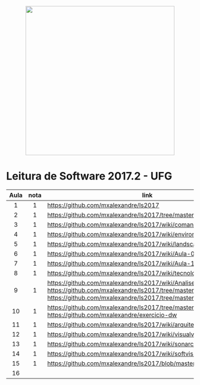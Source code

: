 <p align="center"><img width="400" src="http://www.inf.ufg.br/sites/default/files/LOGO2_COREL.jpg"></p>

# Leitura de Software 2017.2 - UFG

| Aula  | nota | link | comentário  |
|:-:|:-:|---|:-:|
| 1  | 1  | https://github.com/mxalexandre/ls2017  |   |
| 2  | 1  | https://github.com/mxalexandre/ls2017/tree/master/docs  |   |
| 3  | 1  | https://github.com/mxalexandre/ls2017/wiki/comandos  |   |
| 4  | 1  | https://github.com/mxalexandre/ls2017/wiki/environment  |   |
| 5  |  1 | https://github.com/mxalexandre/ls2017/wiki/landscape  |   |
| 6  | 1  | https://github.com/mxalexandre/ls2017/wiki/Aula-06_09_2017  |   |
| 7  | 1  | https://github.com/mxalexandre/ls2017/wiki/Aula-13_09_2017  |   |
| 8  | 1  | https://github.com/mxalexandre/ls2017/wiki/tecnologiasThoughtworks  |   |
| 9  | 1  | https://github.com/mxalexandre/ls2017/wiki/Analise-Estatica https://github.com/mxalexandre/ls2017/tree/master/analise-estatica https://github.com/mxalexandre/ls2017/tree/master/analise-estatica2  |   |
| 10  |  1 | https://github.com/mxalexandre/ls2017/tree/master/javancss https://github.com/mxalexandre/exercicio-dw  |   |
| 11  | 1  | https://github.com/mxalexandre/ls2017/wiki/arquitetura  |   |
| 12  | 1  | https://github.com/mxalexandre/ls2017/wiki/visualvm  |   |
| 13  | 1  | https://github.com/mxalexandre/ls2017/wiki/sonarcloud  |   |
| 14  | 1  | https://github.com/mxalexandre/ls2017/wiki/softvis3d  |   |
| 15  | 1  | https://github.com/mxalexandre/ls2017/blob/master/README.md  |   |
| 16  |   |   |   |
